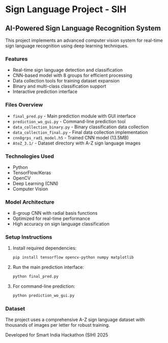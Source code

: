 # Sign Language Project - SIH

## AI-Powered Sign Language Recognition System

This project implements an advanced computer vision system for real-time sign language recognition using deep learning techniques.

### Features
- Real-time sign language detection and classification
- CNN-based model with 8 groups for efficient processing
- Data collection tools for training dataset expansion
- Binary and multi-class classification support
- Interactive prediction interface

### Files Overview
- `final_pred.py` - Main prediction module with GUI interface
- `prediction_wo_gui.py` - Command-line prediction tool
- `data_collection_binary.py` - Binary classification data collection
- `data_collection_final.py` - Final data collection implementation
- `cnn8grps_rad1_model.h5` - Trained CNN model (13.5MB)
- `AtoZ_3.1/` - Dataset directory with A-Z sign language images

### Technologies Used
- Python
- TensorFlow/Keras
- OpenCV
- Deep Learning (CNN)
- Computer Vision

### Model Architecture
- 8-group CNN with radial basis functions
- Optimized for real-time performance
- High accuracy on sign language classification

### Setup Instructions
1. Install required dependencies:
   ```bash
   pip install tensorflow opencv-python numpy matplotlib
   ```
2. Run the main prediction interface:
   ```bash
   python final_pred.py
   ```
3. For command-line prediction:
   ```bash
   python prediction_wo_gui.py
   ```

### Dataset
The project uses a comprehensive A-Z sign language dataset with thousands of images per letter for robust training.

Developed for Smart India Hackathon (SIH) 2025
